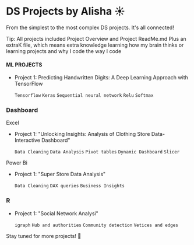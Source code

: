 # DS Projects by Alisha ☀️

From the simplest to the most complex DS projects.
It's all connected!

Tip: All projects included Project Overview and Project ReadMe.md Plus an extraK file, which means extra knowledge learning how my brain thinks or learning projects and why I code the way I code

#### ML PROJECTS
- Project 1: Predicting Handwritten Digits: A Deep Learning Approach with TensorFlow

  `Tensorflow` `Keras` `Sequential neural network` `Relu` `Softmax`
  
### Dashboard 
Excel 
- Project 1: "Unlocking Insights: Analysis of Clothing Store Data-Interactive Dashboard"
  
  `Data Cleaning` `Data Analysis` `Pivot tables` `Dynamic Dashboard` `Slicer`

Power Bi
- Project 1: "Super Store Data Analysis"
  
  `Data Cleaning` `DAX queries` `Business Insights`

### R
- Project 1: "Social Network Analysi"
  
  `igraph` `Hub and authorities` `Community detection` `Vetices and edges`
  


Stay tuned for more projects! 🚀
